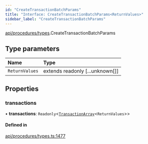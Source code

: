 ```yaml
---
id: "CreateTransactionBatchParams"
title: "Interface: CreateTransactionBatchParams<ReturnValues>"
sidebar_label: "CreateTransactionBatchParams"
---
```


[api/procedures/types](../../../../../modules/API/Procedures/Types/Types.md).CreateTransactionBatchParams

## Type parameters

| Name | Type |
| :------ | :------ |
| `ReturnValues` | extends readonly [...unknown[]] |

## Properties

### transactions

• **transactions**: `Readonly`\<[`TransactionArray`](../../../../../modules/API/Procedures/Types/Types.md#transactionarray)\<`ReturnValues`\>\>

#### Defined in

[api/procedures/types.ts:1477](https://github.com/PolymeshAssociation/polymesh-sdk/blob/654b99c8d/src/api/procedures/types.ts#L1477)
